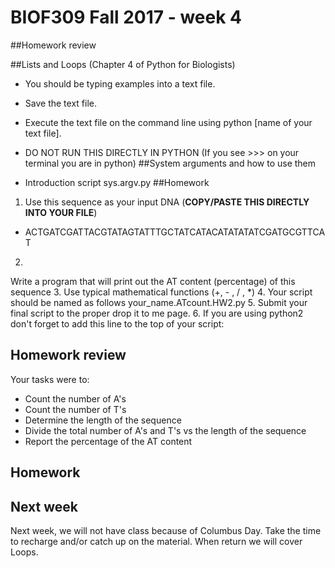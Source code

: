 # BIOF309 Fall 2017 - week 4

##Homework review



##Lists and Loops (Chapter 4 of Python for Biologists)

* You
should be typing examples into a text file.
* Save the text file.
* Execute the
text file on the command line using python [name of your text file].
* DO NOT
RUN THIS DIRECTLY IN PYTHON (If you see >>> on your terminal you are in python)
##System arguments and how to use them

* Introduction script sys.argv.py
##Homework

1. Use this sequence as your input DNA (**COPY/PASTE THIS DIRECTLY
INTO YOUR FILE**)
  * ACTGATCGATTACGTATAGTATTTGCTATCATACATATATATCGATGCGTTCAT
2.
Write a program that will print out the AT content (percentage) of this sequence
3. Use typical mathematical functions (+, - , / , \*)
4. Your script should be
named as follows your_name.ATcount.HW2.py
5. Submit your final script to the
proper drop it to me page.
6. If you are using python2 don't forget to add this
line to the top of your script:

## Homework review

Your tasks were to:
* Count
the number of A's
* Count the number of T's
* Determine the length of the
sequence
* Divide the total number of A's and T's vs the length of the sequence
* Report the percentage of the AT content

## Homework

## Next week

Next week, we will not have class because of Columbus Day. Take the time to recharge and/or catch up on the material. When return we will cover Loops.
